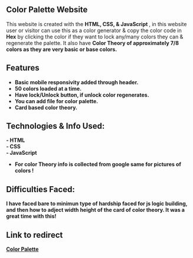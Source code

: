 ## Color Palette Website
This website is created with the <b> HTML, CSS, & JavaScript </b>, in this website user or visitor can use this as a color generator & copy the color code in <b>Hex</b> by clicking the color if they want to lock any/many colors they can & regenerate the palette. It also have <b> Color Theory of approximately 7/8 colors as they are very basic or base colors. 

## Features
- Basic mobile responsivity added through header.
- 50 colors loaded at a time.
- Have lock/Unlock button, if unlock color regenerates.
- You can add file for color palette.
- Card based color theory.

## Technologies & Info Used: 
<b>- HTML <br>- CSS <br>- JavaScript <br>
- For color Theory info is collected from google same for pictures of colors !

## Difficulties Faced: 
I have faced bare to minimun type of hardship faced for js logic building, and then how to adject width height of the card of color theory. It was a great time with this!

## Link to redirect
[Color Palette](https://madiha-mubeen.github.io/color-paletteVibe/) 
